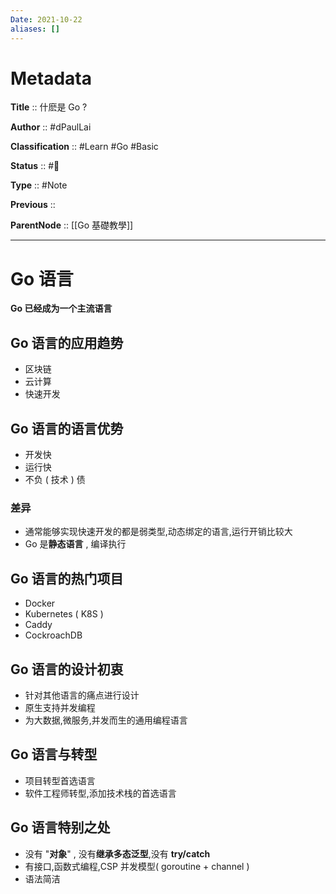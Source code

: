 ```yaml
---
Date: 2021-10-22
aliases: []
---
```


# Metadata

**Title** 	  :: 什麽是 Go ?

**Author** :: #dPaulLai 

**Classification** :: #Learn #Go #Basic 

**Status**  :: #🌲 

**Type** 	:: #Note 

**Previous** :: 

**ParentNode** :: [[Go 基礎教學]]

---

# Go 语言

**Go 已经成为一个主流语言**

## Go 语言的应用趋势

- 区块链
- 云计算
- 快速开发

## Go 语言的语言优势

- 开发快
- 运行快
- 不负 ( 技术 ) 债

### 差异

- 通常能够实现快速开发的都是弱类型,动态绑定的语言,运行开销比较大
- Go 是**静态语言** , 编译执行

## Go 语言的热门项目

- Docker
- Kubernetes ( K8S )
- Caddy
- CockroachDB

## Go 语言的设计初衷

- 针对其他语言的痛点进行设计
- 原生支持并发编程
- 为大数据,微服务,并发而生的通用编程语言

## Go 语言与转型

- 项目转型首选语言
- 软件工程师转型,添加技术栈的首选语言

## Go 语言特别之处



- 没有 "**对象**" , 没有**继承多态泛型**,没有 **try/catch**
- 有接口,函数式编程,CSP 并发模型( goroutine + channel )
- 语法简洁
